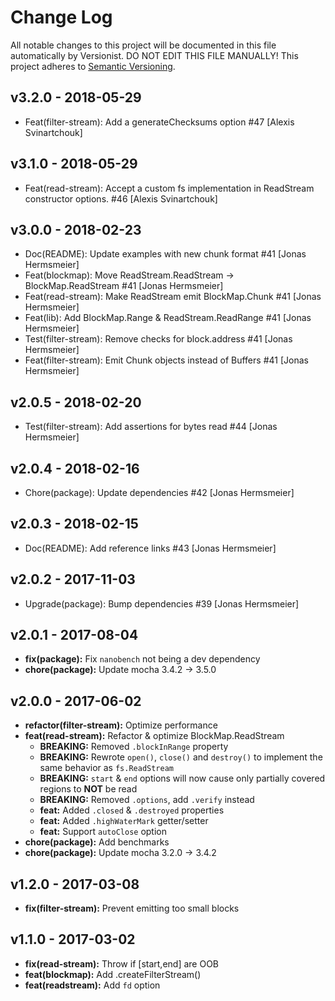 # Change Log

All notable changes to this project will be documented in this file
automatically by Versionist. DO NOT EDIT THIS FILE MANUALLY!
This project adheres to [Semantic Versioning](http://semver.org/).

## v3.2.0 - 2018-05-29

* Feat(filter-stream): Add a generateChecksums option #47 [Alexis Svinartchouk]

## v3.1.0 - 2018-05-29

* Feat(read-stream): Accept a custom fs implementation in ReadStream constructor options. #46 [Alexis Svinartchouk]

## v3.0.0 - 2018-02-23

* Doc(README): Update examples with new chunk format #41 [Jonas Hermsmeier]
* Feat(blockmap): Move ReadStream.ReadStream -> BlockMap.ReadStream #41 [Jonas Hermsmeier]
* Feat(read-stream): Make ReadStream emit BlockMap.Chunk #41 [Jonas Hermsmeier]
* Feat(lib): Add BlockMap.Range & ReadStream.ReadRange #41 [Jonas Hermsmeier]
* Test(filter-stream): Remove checks for block.address #41 [Jonas Hermsmeier]
* Feat(filter-stream): Emit Chunk objects instead of Buffers #41 [Jonas Hermsmeier]

## v2.0.5 - 2018-02-20

* Test(filter-stream): Add assertions for bytes read #44 [Jonas Hermsmeier]

## v2.0.4 - 2018-02-16

* Chore(package): Update dependencies #42 [Jonas Hermsmeier]

## v2.0.3 - 2018-02-15

* Doc(README): Add reference links #43 [Jonas Hermsmeier]

## v2.0.2 - 2017-11-03

* Upgrade(package): Bump dependencies #39 [Jonas Hermsmeier]

## v2.0.1 - 2017-08-04

- **fix(package):** Fix `nanobench` not being a dev dependency
- **chore(package):** Update mocha 3.4.2 -> 3.5.0

## v2.0.0 - 2017-06-02

- **refactor(filter-stream):** Optimize performance
- **feat(read-stream):** Refactor & optimize BlockMap.ReadStream
  - **BREAKING:** Removed `.blockInRange` property
  - **BREAKING:** Rewrote `open()`, `close()` and `destroy()`
    to implement the same behavior as `fs.ReadStream`
  - **BREAKING:** `start` & `end` options will now cause only
    partially covered regions to **NOT** be read
  - **BREAKING:** Removed `.options`, add `.verify` instead
  - **feat:** Added `.closed` & `.destroyed` properties
  - **feat:** Added `.highWaterMark` getter/setter
  - **feat:** Support `autoClose` option
- **chore(package):** Add benchmarks
- **chore(package):** Update mocha 3.2.0 -> 3.4.2

## v1.2.0 - 2017-03-08

- **fix(filter-stream):** Prevent emitting too small blocks

## v1.1.0 - 2017-03-02

- **fix(read-stream):** Throw if [start,end] are OOB
- **feat(blockmap):** Add .createFilterStream()
- **feat(readstream):** Add `fd` option
